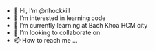 - 👋 Hi, I’m @nhockkill
- 👀 I’m interested in learning code
- 🌱 I’m currently learning at Bach Khoa HCM city
- 💞️ I’m looking to collaborate on
- 📫 How to reach me ...

<!---
nhockkill/nhockkill is a ✨ special ✨ repository because its `README.md` (this file) appears on your GitHub profile.
You can click the Preview link to take a look at your changes.
--->
